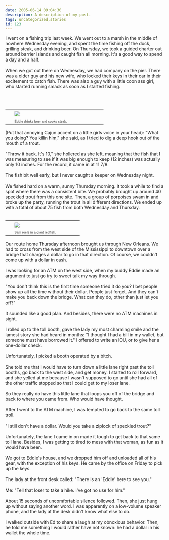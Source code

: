 ```yaml
---
date: 2005-06-14 09:04:30
description: A description of my post.
tags: uncategorized,stories
id: 123
---
```

I went on a fishing trip last week.  We went out to a marsh in the middle of nowhere Wednesday evening, and spent the time fishing off the dock, grilling steak, and drinking beer.  On Thursday, we took a guided charter out around barrier islands and caught fish all morning.  It's a good way to spend a day and a half.<br />
<br />
When we got out there on Wednesday, we had company on the pier.  There was a older guy and his new wife, who locked their keys in their car in their excitement to catch fish.  There was also a guy with a little coon ass girl, who started running smack as soon as I started fishing.
<!--more--><br /><br /><table cellpadding=0 cellspacing=0 border=0 align=right><tr><td width=5 rowspan=2><spacer type=block width=5 height=1></spacer></td><td width=275><img src="/img/EdBeer.jpg" aborder=0 vspace=4/></td></tr><tr><td width=275><font face="verdana, arial, geneva" size=1 color=#666666><b>Eddie drinks beer and cooks steak.</b></font></td></tr></table><br />
<br />
(Put that annoying Cajun accent on a little girls voice in your head):  "What you doing?  You killin him," she said, as I tried to dig a deep hook out of the mouth of a trout.<br />
<br />
"Throw it back.  It's 10," she hollered as she left, meaning that the fish that I was measuring to see if it was big enough to keep (12 inches) was actually only 10 inches.  For the record, it came in at 11 7/8.<br />
<br />
The fish bit well early, but I never caught a keeper on Wednesday night.<br />
<br />
We fished hard on a warm, sunny Thursday morning.  It took a while to find a spot where there was a consistent bite.  We probably brought up around 40 speckled trout from this one site.  Then, a group of porpoises swam in and broke up the party, running the trout in all different directions.  We ended up with a total of about 75 fish from both Wednesday and Thursday.<br />
<br />
<table cellpadding=0 cellspacing=0 border=0 align=right><tr><td width=5 rowspan=2><spacer type=block width=5 height=1></spacer></td><td width=200><img src="/img/SamReeling.jpg" aborder=0 vspace=4/></td></tr><tr><td width=200><font face="verdana, arial, geneva" size=1 color=#666666><b>Sam reels in a giant redfish.</b></font></td></tr></table><br />
<br />
Our route home Thursday afternoon brought us through New Orleans.  We had to cross from the west side of the Mississippi to downtown over a bridge that charges a dollar to go in that direction.  Of course, we couldn't come up with a dollar in cash.<br />
<br />
I was looking for an ATM on the west side, when my buddy Eddie made an argument to just go try to sweet talk my way through.<br />
<br />
"You don't think this is the first time someone tried it do you?  I bet people show up all the time without their dollar.  People just forget.  And they can't make you back down the bridge.  What can they do, other than just let you off?"<br />
<br />
It sounded like a good plan.  And besides, there were no ATM machines in sight.<br />
<br />
I rolled up to the toll booth, gave the lady my most charming smile and the lamest story she had heard in months:  "I thought I had a bill in my wallet, but someone must have borrowed it."  I offered to write an IOU, or to give her a one-dollar check.<br />
<br />
Unfortunately, I picked a booth operated by a bitch.<br />
<br />
She told me that I would have to turn down a little lane right past the toll booths, go back to the west side, and get money.  I started to roll forward, and she yelled at me because I wasn't supposed to go until she had all of the other traffic stopped so that I could get to my loser lane.<br />
<br />
So they really do have this little lane that loops you off of the bridge and back to where you came from.  Who would have thought.<br />
<br />
After I went to the ATM machine, I was tempted to go back to the same toll troll.  <br />
<br />
"I still don't have a dollar.  Would you take a ziplock of speckled trout?"<br />
<br />
Unfortunately, the lane I came in on made it tough to get back to that same toll lane.  Besides, I was getting to tired to mess with that woman, as fun as it would have been.<br />
<br />
We got to Eddie's house, and we dropped him off and unloaded all of his gear, with the exception of his keys.  He came by the office on Friday to pick up the keys.<br />
<br />
The lady at the front desk called:  "There is an 'Eddie' here to see you."<br />
<br />
Me:  "Tell that loser to take a hike.  I've got no use for him."<br />
<br />
About 15 seconds of uncomfortable silence followed.  Then, she just hung up without saying another word.  I was apparently on a low-volume speaker phone, and the lady at the desk didn't know what else to do.<br />
<br />
I walked outside with Ed to share a laugh at my obnoxious behavior.  Then, he told me something I would rather have not known:  he had a dollar in his wallet the whole time.<br />
<br />

